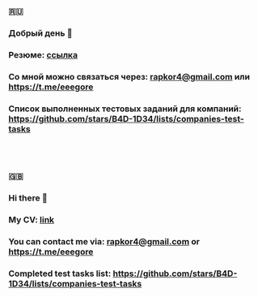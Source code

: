 ### :ru:
### Добрый день 👋

### Резюме: [ссылка](https://github.com/B4D-1D34/B4D-1D34/blob/main/Koverznev_frontend_junior_cv_RU.pdf)

### Со мной можно связаться через: rapkor4@gmail.com или https://t.me/eeegore

### Список выполненных тестовых заданий для компаний: https://github.com/stars/B4D-1D34/lists/companies-test-tasks

<br/>
<br/>

### :gb:
### Hi there 👋

### My CV: [link](https://github.com/B4D-1D34/B4D-1D34/blob/main/Koverznev_frontend_junior_cv_updated.pdf)

### You can contact me via: rapkor4@gmail.com or https://t.me/eeegore

### Completed test tasks list: https://github.com/stars/B4D-1D34/lists/companies-test-tasks
<!--
**B4D-1D34/B4D-1D34** is a ✨ _special_ ✨ repository because its `README.md` (this file) appears on your GitHub profile.

Here are some ideas to get you started:

- 🔭 I’m currently working on ...
- 🌱 I’m currently learning ...
- 👯 I’m looking to collaborate on ...
- 🤔 I’m looking for help with ...
- 💬 Ask me about ...
- 📫 How to reach me: ...
- 😄 Pronouns: ...
- ⚡ Fun fact: ...
-->
